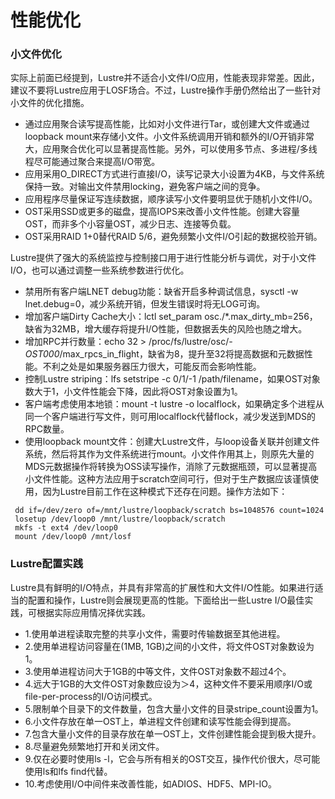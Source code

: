 # 性能优化

### 小文件优化

实际上前面已经提到，Lustre并不适合小文件I/O应用，性能表现非常差。因此，建议不要将Lustre应用于LOSF场合。不过，Lustre操作手册仍然给出了一些针对小文件的优化措施。

* 通过应用聚合读写提高性能，比如对小文件进行Tar，或创建大文件或通过loopback mount来存储小文件。小文件系统调用开销和额外的I/O开销非常大，应用聚合优化可以显著提高性能。另外，可以使用多节点、多进程/多线程尽可能通过聚合来提高I/O带宽。
* 应用采用O_DIRECT方式进行直接I/O，读写记录大小设置为4KB，与文件系统保持一致。对输出文件禁用locking，避免客户端之间的竞争。
* 应用程序尽量保证写连续数据，顺序读写小文件要明显优于随机小文件I/O。
* OST采用SSD或更多的磁盘，提高IOPS来改善小文件性能。创建大容量OST，而非多个小容量OST，减少日志、连接等负载。
* OST采用RAID 1+0替代RAID 5/6，避免频繁小文件I/O引起的数据校验开销。

Lustre提供了强大的系统监控与控制接口用于进行性能分析与调优，对于小文件I/O，也可以通过调整一些系统参数进行优化。

* 禁用所有客户端LNET debug功能：缺省开启多种调试信息，sysctl -w lnet.debug=0，减少系统开销，但发生错误时将无LOG可询。
* 增加客户端Dirty Cache大小：lctl set_param osc./*.max_dirty_mb=256，缺省为32MB，增大缓存将提升I/O性能，但数据丢失的风险也随之增大。
* 增加RPC并行数量：echo 32 > /proc/fs/lustre/osc/*-OST000*/max_rpcs_in_flight，缺省为8，提升至32将提高数据和元数据性能。不利之处是如果服务器压力很大，可能反而会影响性能。
* 控制Lustre striping：lfs setstripe -c 0/1/-1 /path/filename，如果OST对象数大于1，小文件性能会下降，因此将OST对象设置为1。
* 客户端考虑使用本地锁：mount -t lustre -o localflock，如果确定多个进程从同一个客户端进行写文件，则可用localflock代替flock，减少发送到MDS的RPC数量。
* 使用loopback mount文件：创建大Lustre文件，与loop设备关联并创建文件系统，然后将其作为文件系统进行mount。小文件作用其上，则原先大量的MDS元数据操作将转换为OSS读写操作，消除了元数据瓶颈，可以显著提高小文件性能。这种方法应用于scratch空间可行，但对于生产数据应该谨慎使用，因为Lustre目前工作在这种模式下还存在问题。操作方法如下：

```
 dd if=/dev/zero of=/mnt/lustre/loopback/scratch bs=1048576 count=1024
 losetup /dev/loop0 /mnt/lustre/loopback/scratch
 mkfs -t ext4 /dev/loop0
 mount /dev/loop0 /mnt/losf
 ```

 ### Lustre配置实践

 Lustre具有鲜明的I/O特点，并具有非常高的扩展性和大文件I/O性能。如果进行适当的配置和操作，Lustre则会展现更高的性能。下面给出一些Lustre I/O最佳实践，可根据实际应用情况择优实践。

* 1.使用单进程读取完整的共享小文件，需要时传输数据至其他进程。
* 2.使用单进程访问容量在(1MB, 1GB)之间的小文件，将文件OST对象数设为1。
* 3.使用单进程访问大于1GB的中等文件，文件OST对象数不超过4个。
* 4.远大于1GB的大文件OST对象数应设为＞4，这种文件不要采用顺序I/O或file-per-process的I/O访问模式。
* 5.限制单个目录下的文件数量，包含大量小文件的目录stripe_count设置为1。
* 6.小文件存放在单一OST上，单进程文件创建和读写性能会得到提高。
* 7.包含大量小文件的目录存放在单一OST上，文件创建性能会提到极大提升。
* 8.尽量避免频繁地打开和关闭文件。
* 9.仅在必要时使用ls -l，它会与所有相关的OST交互，操作代价很大，尽可能使用ls和lfs find代替。
* 10.考虑使用I/O中间件来改善性能，如ADIOS、HDF5、MPI-IO。